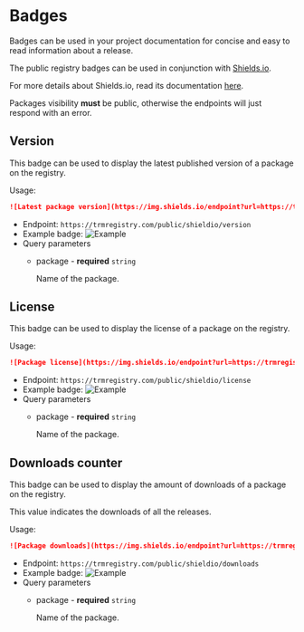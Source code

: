 # Badges

Badges can be used in your project documentation for concise and easy to read information about a release.

The public registry badges can be used in conjunction with [Shields.io](https://shields.io/).

For more details about Shields.io, read its documentation [here](https://shields.io/badges).

Packages visibility **must** be public, otherwise the endpoints will just respond with an error.

## Version

This badge can be used to display the latest published version of a package on the registry.

Usage:

```markdown
![Latest package version](https://img.shields.io/endpoint?url=https://trmregistry.com/public/shieldio/version?package=trm-server)
```

- Endpoint: `https://trmregistry.com/public/shieldio/version`
- Example badge: ![Example](https://img.shields.io/endpoint?url=https://trmregistry.com/public/shieldio/version?package=trm-server)
- Query parameters
    - package - **required** `string`

        Name of the package.

## License

This badge can be used to display the license of a package on the registry.

Usage:

```markdown
![Package license](https://img.shields.io/endpoint?url=https://trmregistry.com/public/shieldio/license?package=trm-server)
```

- Endpoint: `https://trmregistry.com/public/shieldio/license`
- Example badge: ![Example](https://img.shields.io/endpoint?url=https://trmregistry.com/public/shieldio/license?package=trm-server)
- Query parameters
    - package - **required** `string`

        Name of the package.

## Downloads counter

This badge can be used to display the amount of downloads of a package on the registry.

This value indicates the downloads of all the releases.

Usage:

```markdown
![Package downloads](https://img.shields.io/endpoint?url=https://trmregistry.com/public/shieldio/downloads?package=trm-server)
```

- Endpoint: `https://trmregistry.com/public/shieldio/downloads`
- Example badge: ![Example](https://img.shields.io/endpoint?url=https://trmregistry.com/public/shieldio/downloads?package=trm-server)
- Query parameters
    - package - **required** `string`

        Name of the package.